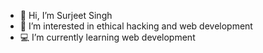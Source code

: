 - 👋 Hi, I’m Surjeet Singh
- 👀 I’m interested in ethical hacking and web development
- 💻 I’m currently learning web development

<!---
Surjeet85060/Surjeet85060 is a ✨ special ✨ repository because its `README.md` (this file) appears on your GitHub profile.
You can click the Preview link to take a look at your changes.
--->
